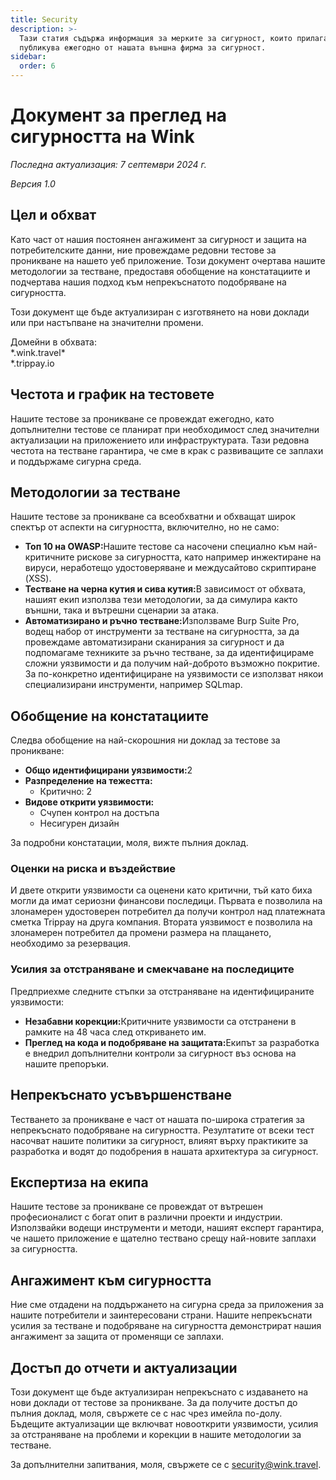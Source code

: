 ```yaml
---
title: Security
description: >-
  Тази статия съдържа информация за мерките за сигурност, които прилагаме, и се
  публикува ежегодно от нашата външна фирма за сигурност.
sidebar:
  order: 6
---
```

# Документ за преглед на сигурността на Wink

*Последна актуализация: 7 септември 2024 г.*

*Версия 1.0*

## Цел и обхват

Като част от нашия постоянен ангажимент за сигурност и защита на потребителските данни, ние провеждаме редовни тестове за проникване на нашето уеб приложение. Този документ очертава нашите методологии за тестване, предоставя обобщение на констатациите и подчертава нашия подход към непрекъснатото подобряване на сигурността.

Този документ ще бъде актуализиран с изготвянето на нови доклади или при настъпване на значителни промени.

Домейни в обхвата:\
\*.wink.travel\*\
\*.trippay.io

## Честота и график на тестовете

Нашите тестове за проникване се провеждат ежегодно, като допълнителни тестове се планират при необходимост след значителни актуализации на приложението или инфраструктурата. Тази редовна честота на тестване гарантира, че сме в крак с развиващите се заплахи и поддържаме сигурна среда.

## Методологии за тестване

Нашите тестове за проникване са всеобхватни и обхващат широк спектър от аспекти на сигурността, включително, но не само:

* **Топ 10 на OWASP:**&#x41D;ашите тестове са насочени специално към най-критичните рискове за сигурността, като например инжектиране на вируси, неработещо удостоверяване и междусайтово скриптиране (XSS).
* **Тестване на черна кутия и сива кутия:**&#x412; зависимост от обхвата, нашият екип използва тези методологии, за да симулира както външни, така и вътрешни сценарии за атака.
* **Автоматизирано и ръчно тестване:**&#x418;зползваме Burp Suite Pro, водещ набор от инструменти за тестване на сигурността, за да провеждаме автоматизирани сканирания за сигурност и да подпомагаме техниките за ръчно тестване, за да идентифицираме сложни уязвимости и да получим най-доброто възможно покритие. За по-конкретно идентифициране на уязвимости се използват някои специализирани инструменти, например SQLmap.

## Обобщение на констатациите

Следва обобщение на най-скорошния ни доклад за тестове за проникване:

* **Общо идентифицирани уязвимости:**&#x32;
* **Разпределение на тежестта:**
  * Критично: 2
* **Видове открити уязвимости:**
  * Счупен контрол на достъпа
  * Несигурен дизайн

За подробни констатации, моля, вижте пълния доклад.

### Оценки на риска и въздействие

И двете открити уязвимости са оценени като критични, тъй като биха могли да имат сериозни финансови последици. Първата е позволила на злонамерен удостоверен потребител да получи контрол над платежната сметка Trippay на друга компания. Втората уязвимост е позволила на злонамерен потребител да промени размера на плащането, необходимо за резервация.

### Усилия за отстраняване и смекчаване на последиците

Предприехме следните стъпки за отстраняване на идентифицираните уязвимости:

* **Незабавни корекции:**&#x41A;ритичните уязвимости са отстранени в рамките на 48 часа след откриването им.
* **Преглед на кода и подобряване на защитата:**&#x415;кипът за разработка е внедрил допълнителни контроли за сигурност въз основа на нашите препоръки.

## Непрекъснато усъвършенстване

Тестването за проникване е част от нашата по-широка стратегия за непрекъснато подобряване на сигурността. Резултатите от всеки тест насочват нашите политики за сигурност, влияят върху практиките за разработка и водят до подобрения в нашата архитектура за сигурност.

## Експертиза на екипа

Нашите тестове за проникване се провеждат от вътрешен професионалист с богат опит в различни проекти и индустрии. Използвайки водещи инструменти и методи, нашият експерт гарантира, че нашето приложение е щателно тествано срещу най-новите заплахи за сигурността.

## Ангажимент към сигурността

Ние сме отдадени на поддържането на сигурна среда за приложения за нашите потребители и заинтересовани страни. Нашите непрекъснати усилия за тестване и подобряване на сигурността демонстрират нашия ангажимент за защита от променящи се заплахи.

## Достъп до отчети и актуализации

Този документ ще бъде актуализиран непрекъснато с издаването на нови доклади от тестове за проникване. За да получите достъп до пълния доклад, моля, свържете се с нас чрез имейла по-долу. Бъдещите актуализации ще включват новооткрити уязвимости, усилия за отстраняване на проблеми и корекции в нашите методологии за тестване.

За допълнителни запитвания, моля, свържете се с security@wink.travel.

